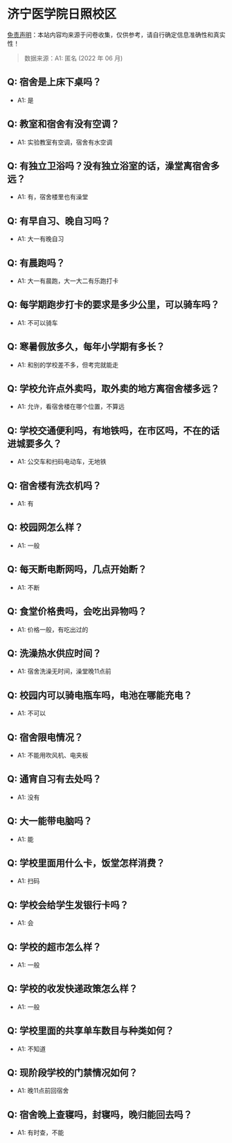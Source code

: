# 济宁医学院日照校区

[免责声明](https://colleges.chat/#_3)：本站内容均来源于问卷收集，仅供参考，请自行确定信息准确性和真实性！

> 数据来源：A1: 匿名 (2022 年 06 月)

## Q: 宿舍是上床下桌吗？

- A1: 是

## Q: 教室和宿舍有没有空调？

- A1: 实验教室有空调，宿舍有水空调

## Q: 有独立卫浴吗？没有独立浴室的话，澡堂离宿舍多远？

- A1: 有，宿舍楼里也有澡堂

## Q: 有早自习、晚自习吗？

- A1: 大一有晚自习

## Q: 有晨跑吗？

- A1: 大一有晨跑，大一大二有乐跑打卡

## Q: 每学期跑步打卡的要求是多少公里，可以骑车吗？

- A1: 不可以骑车

## Q: 寒暑假放多久，每年小学期有多长？

- A1: 和别的学校差不多，但考完就能走

## Q: 学校允许点外卖吗，取外卖的地方离宿舍楼多远？

- A1: 允许，看宿舍楼在哪个位置，不算远

## Q: 学校交通便利吗，有地铁吗，在市区吗，不在的话进城要多久？

- A1: 公交车和扫码电动车，无地铁

## Q: 宿舍楼有洗衣机吗？

- A1: 有

## Q: 校园网怎么样？

- A1: 一般

## Q: 每天断电断网吗，几点开始断？

- A1: 不断

## Q: 食堂价格贵吗，会吃出异物吗？

- A1: 价格一般，有吃出过的

## Q: 洗澡热水供应时间？

- A1: 宿舍洗澡无时间，澡堂晚11点前

## Q: 校园内可以骑电瓶车吗，电池在哪能充电？

- A1: 不可以

## Q: 宿舍限电情况？

- A1: 不能用吹风机、电夹板

## Q: 通宵自习有去处吗？

- A1: 没有

## Q: 大一能带电脑吗？

- A1: 能

## Q: 学校里面用什么卡，饭堂怎样消费？

- A1: 扫码

## Q: 学校会给学生发银行卡吗？

- A1: 会

## Q: 学校的超市怎么样？

- A1: 一般

## Q: 学校的收发快递政策怎么样？

- A1: 一般

## Q: 学校里面的共享单车数目与种类如何？

- A1: 不知道

## Q: 现阶段学校的门禁情况如何？

- A1: 晚11点前回宿舍

## Q: 宿舍晚上查寝吗，封寝吗，晚归能回去吗？

- A1: 有时查，不能


